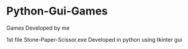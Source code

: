 # Python-Gui-Games
Games Developed by me

1st file
Stone-Paper-Scissor.exe
Developed in python using tkinter gui 
